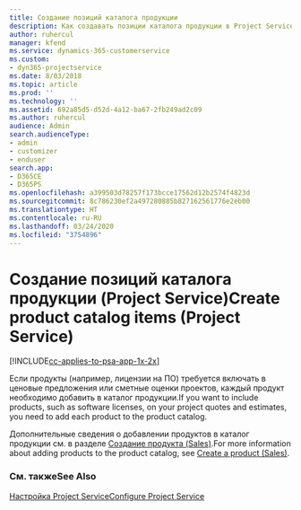 ```yaml
---
title: Создание позиций каталога продукции
description: Как создавать позиции каталога продукции в Project Service
author: ruhercul
manager: kfend
ms.service: dynamics-365-customerservice
ms.custom:
- dyn365-projectservice
ms.date: 8/03/2018
ms.topic: article
ms.prod: ''
ms.technology: ''
ms.assetid: 692a85d5-d52d-4a12-ba67-2fb249ad2c09
ms.author: ruhercul
audience: Admin
search.audienceType:
- admin
- customizer
- enduser
search.app:
- D365CE
- D365PS
ms.openlocfilehash: a399503d78257f173bcce17562d12b2574f4823d
ms.sourcegitcommit: 8c786230ef2a497280885b827162561776e2eb00
ms.translationtype: HT
ms.contentlocale: ru-RU
ms.lasthandoff: 03/24/2020
ms.locfileid: "3754896"
---
```

# <a name="create-product-catalog-items-project-service"></a><span data-ttu-id="d8e37-103">Создание позиций каталога продукции (Project Service)</span><span class="sxs-lookup"><span data-stu-id="d8e37-103">Create product catalog items (Project Service)</span></span>

[!INCLUDE[cc-applies-to-psa-app-1x-2x](../includes/cc-applies-to-psa-app-1x-2x.md)]

<span data-ttu-id="d8e37-104">Если продукты (например, лицензии на ПО) требуется включать в ценовые предложения или сметные оценки проектов, каждый продукт необходимо добавить в каталог продукции.</span><span class="sxs-lookup"><span data-stu-id="d8e37-104">If you want to include products, such as software licenses, on your project quotes and estimates, you need to add each product to the product catalog.</span></span>  
  
 <span data-ttu-id="d8e37-105">Дополнительные сведения о добавлении продуктов в каталог продукции см. в разделе [Создание продукта (Sales)](../sales-enterprise/create-product-sales.md).</span><span class="sxs-lookup"><span data-stu-id="d8e37-105">For more information about adding products to the product catalog, see [Create a product (Sales)](../sales-enterprise/create-product-sales.md).</span></span>  
  
### <a name="see-also"></a><span data-ttu-id="d8e37-106">См. также</span><span class="sxs-lookup"><span data-stu-id="d8e37-106">See Also</span></span>  
 [<span data-ttu-id="d8e37-107">Настройка Project Service</span><span class="sxs-lookup"><span data-stu-id="d8e37-107">Configure Project Service</span></span>](../project-service/configure.md)
